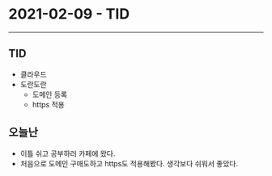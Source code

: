 # 2021-02-09 - TID
----
## TID
- 클라우드
- 도란도란
  - 도메인 등록
  - https 적용

## 오늘난
- 이틀 쉬고 공부하러 카페에 왔다.
- 처음으로 도메인 구매도하고 https도 적용해봤다. 생각보다 쉬워서 좋았다.